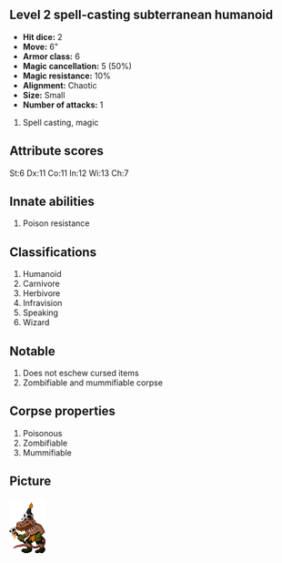 ## Level 2 spell-casting subterranean humanoid

- **Hit dice:** 2
- **Move:** 6"
- **Armor class:** 6
- **Magic cancellation:** 5 (50%)
- **Magic resistance:** 10%
- **Alignment:** Chaotic
- **Size:** Small
- **Number of attacks:** 1
1. Spell casting, magic

## Attribute scores

St:6 Dx:11 Co:11 In:12 Wi:13 Ch:7

## Innate abilities

1. Poison resistance

## Classifications

1. Humanoid
2. Carnivore
3. Herbivore
4. Infravision
5. Speaking
6. Wizard

## Notable

1. Does not eschew cursed items
2. Zombifiable and mummifiable corpse

## Corpse properties

1. Poisonous
2. Zombifiable
3. Mummifiable

## Picture

![Kobold shaman](https://github.com/hyvanmielenpelit/GnollHackTileSet/blob/main/Monsters/kobold_shaman/kobold_shaman.png)
